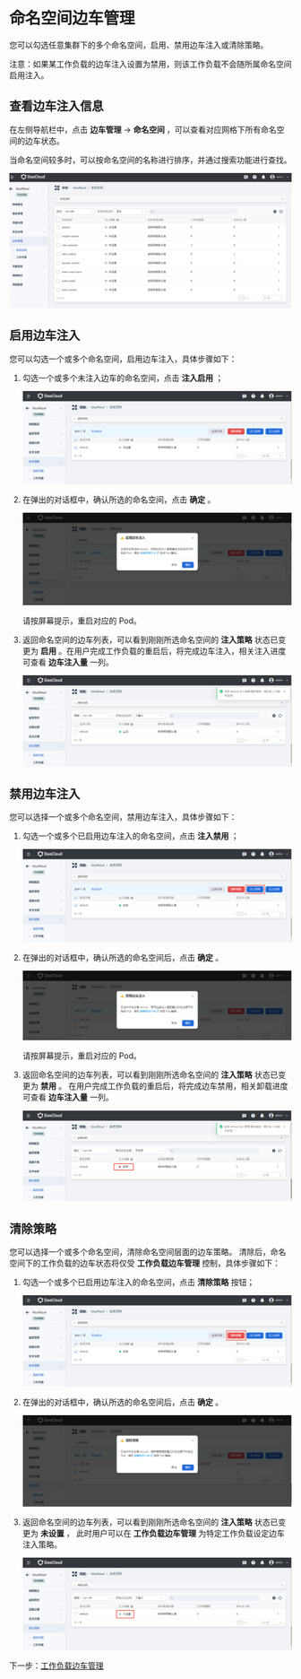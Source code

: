 # 命名空间边车管理

您可以勾选任意集群下的多个命名空间，启用、禁用边车注入或清除策略。

注意：如果某工作负载的边车注入设置为禁用，则该工作负载不会随所属命名空间启用注入。

## 查看边车注入信息

在左侧导航栏中，点击 __边车管理__ -> __命名空间__ ，可以查看对应网格下所有命名空间的边车状态。

当命名空间较多时，可以按命名空间的名称进行排序，并通过搜索功能进行查找。

![查看边车注入](../../images/ns-sidecar01.png)

## 启用边车注入

您可以勾选一个或多个命名空间，启用边车注入，具体步骤如下：

1. 勾选一个或多个未注入边车的命名空间，点击 __注入启用__ ；

    ![点击注入启用](../../images/ns-sidecar02.png)

2. 在弹出的对话框中，确认所选的命名空间，点击 __确定__ 。

    ![确定](../../images/ns-sidecar03.png)

    请按屏幕提示，重启对应的 Pod。

3. 返回命名空间的边车列表，可以看到刚刚所选命名空间的 __注入策略__ 状态已变更为 __启用__ 。在用户完成工作负载的重启后，将完成边车注入，相关注入进度可查看 __边车注入量__ 一列。

    ![启用](../../images/ns-sidecar03-01.png)

## 禁用边车注入

您可以选择一个或多个命名空间，禁用边车注入，具体步骤如下：

1. 勾选一个或多个已启用边车注入的命名空间，点击 __注入禁用__ ；

    ![注入禁用](../../images/ns-sidecar04-01.png)

2. 在弹出的对话框中，确认所选的命名空间后，点击 __确定__ 。

    ![确定](../../images/ns-sidecar05.png)

    请按屏幕提示，重启对应的 Pod。

3. 返回命名空间的边车列表，可以看到刚刚所选命名空间的 __注入策略__ 状态已变更为 __禁用__ 。
   在用户完成工作负载的重启后，将完成边车禁用，相关卸载进度可查看 __边车注入量__ 一列。

    ![禁用](../../images/ns-sidecar05-01.png)

## 清除策略

您可以选择一个或多个命名空间，清除命名空间层面的边车策略。
清除后，命名空间下的工作负载的边车状态将仅受 __工作负载边车管理__ 控制，具体步骤如下：

1. 勾选一个或多个已启用边车注入的命名空间，点击 __清除策略__ 按钮；

    ![清除策略](../../images/ns-sidecar04.png)

2. 在弹出的对话框中，确认所选的命名空间后，点击 __确定__ 。

    ![确定](../../images/ns-sidecar07.png)

3. 返回命名空间的边车列表，可以看到刚刚所选命名空间的 __注入策略__ 状态已变更为 __未设置__ ，
   此时用户可以在 __工作负载边车管理__ 为特定工作负载设定边车注入策略。

    ![未设置](../../images/ns-sidecar07-01.png)

下一步：[工作负载边车管理](./workload-sidecar.md)
